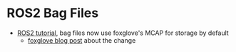 # ROS2 Bag Files

- [ROS2 tutorial](https://docs.ros.org/en/jazzy/Tutorials/Beginner-CLI-Tools/Recording-And-Playing-Back-Data/Recording-And-Playing-Back-Data.html), bag files now use foxglove's MCAP for storage by default
  - [foxglove blog post](https://foxglove.dev/blog/mcap-as-the-ros2-default-bag-format) about the change 
